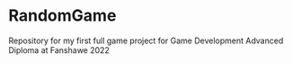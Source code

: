# RandomGame
Repository for my first full game project for Game Development Advanced Diploma at Fanshawe 2022
